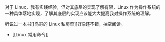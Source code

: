 对于 Linux，我有实践经验，但对其底层的实现了解有限，Linux 作为操作系统的一种具体落地实现，了解其底层的实现应该能大大提高我对操作系统的理解。

听说过一本书[[鸟哥的 Linux 私房菜]]好像还不错，抽空阅读。

- [[Linux 常用命令]]
